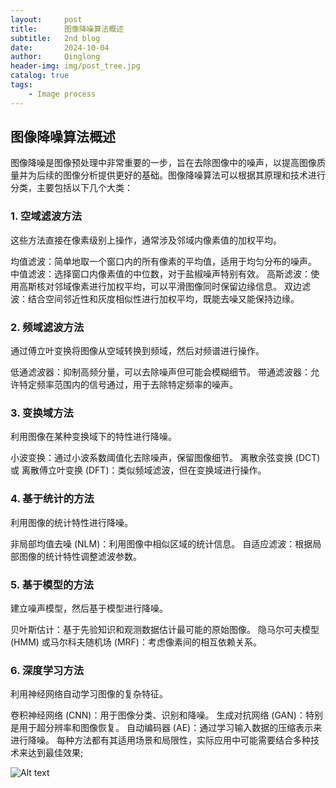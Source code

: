 ```yaml
---
layout:     post
title:      图像降噪算法概述
subtitle:   2nd blog
date:       2024-10-04
author:     Qinglong
header-img: img/post_tree.jpg
catalog: true
tags:
    - Image process
---
```

## 图像降噪算法概述

图像降噪是图像预处理中非常重要的一步，旨在去除图像中的噪声，以提高图像质量并为后续的图像分析提供更好的基础。图像降噪算法可以根据其原理和技术进行分类，主要包括以下几个大类：

### 1. 空域滤波方法

这些方法直接在像素级别上操作，通常涉及邻域内像素值的加权平均。

均值滤波：简单地取一个窗口内的所有像素的平均值，适用于均匀分布的噪声。
中值滤波：选择窗口内像素值的中位数，对于盐椒噪声特别有效。
高斯滤波：使用高斯核对邻域像素进行加权平均，可以平滑图像同时保留边缘信息。
双边滤波：结合空间邻近性和灰度相似性进行加权平均，既能去噪又能保持边缘。
### 2. 频域滤波方法

通过傅立叶变换将图像从空域转换到频域，然后对频谱进行操作。

低通滤波器：抑制高频分量，可以去除噪声但可能会模糊细节。
带通滤波器：允许特定频率范围内的信号通过，用于去除特定频率的噪声。
### 3. 变换域方法

利用图像在某种变换域下的特性进行降噪。

小波变换：通过小波系数阈值化去除噪声，保留图像细节。
离散余弦变换 (DCT) 或 离散傅立叶变换 (DFT)：类似频域滤波，但在变换域进行操作。
### 4. 基于统计的方法

利用图像的统计特性进行降噪。

非局部均值去噪 (NLM)：利用图像中相似区域的统计信息。
自适应滤波：根据局部图像的统计特性调整滤波参数。
### 5. 基于模型的方法

建立噪声模型，然后基于模型进行降噪。

贝叶斯估计：基于先验知识和观测数据估计最可能的原始图像。
隐马尔可夫模型 (HMM) 或马尔科夫随机场 (MRF)：考虑像素间的相互依赖关系。
### 6. 深度学习方法

利用神经网络自动学习图像的复杂特征。

卷积神经网络 (CNN)：用于图像分类、识别和降噪。
生成对抗网络 (GAN)：特别是用于超分辨率和图像恢复。
自动编码器 (AE)：通过学习输入数据的压缩表示来进行降噪。
每种方法都有其适用场景和局限性，实际应用中可能需要结合多种技术来达到最佳效果;

![Alt text](https://img2024.cnblogs.com/blog/3232103/202408/3232103-20240805141753467-642166898.png)
   

   

   